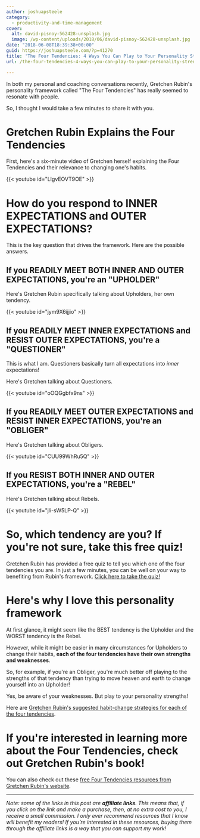 ```yaml
---
author: joshuapsteele
category:
  - productivity-and-time-management
cover:
  alt: david-pisnoy-562428-unsplash.jpg
  image: /wp-content/uploads/2018/06/david-pisnoy-562428-unsplash.jpg
date: "2018-06-08T18:39:38+00:00"
guid: https://joshuapsteele.com/?p=41270
title: 'The Four Tendencies: 4 Ways You Can Play to Your Personality Strengths'
url: /the-four-tendencies-4-ways-you-can-play-to-your-personality-strengths/

---
```

In both my personal and coaching conversations recently, Gretchen Rubin's personality framework called "The Four Tendencies" has really seemed to resonate with people.

So, I thought I would take a few minutes to share it with you.

# Gretchen Rubin Explains the Four Tendencies

First, here's a six-minute video of Gretchen herself explaining the Four Tendencies and their relevance to changing one's habits.

{{< youtube id="LIgvEOVT9OE" >}}

# How do you respond to INNER EXPECTATIONS and OUTER EXPECTATIONS?

This is the key question that drives the framework. Here are the possible answers.

## If you READILY MEET BOTH INNER AND OUTER EXPECTATIONS, you're an "UPHOLDER"

Here's Gretchen Rubin specifically talking about Upholders, her own tendency.

{{< youtube id="jym9X6ijjio" >}}

## If you READILY MEET INNER EXPECTATIONS and RESIST OUTER EXPECTATIONS, you're a "QUESTIONER"

This is what I am. Questioners basically turn all expectations into _inner_ expectations!

Here's Gretchen talking about Questioners.

{{< youtube id="oOQGgbfx9ns" >}}

## If you READILY MEET OUTER EXPECTATIONS and RESIST INNER EXPECTATIONS, you're an "OBLIGER"

Here's Gretchen talking about Obligers.

{{< youtube id="CUU99WhRu5Q" >}}

## If you RESIST BOTH INNER AND OUTER EXPECTATIONS, you're a "REBEL"

Here's Gretchen talking about Rebels.

{{< youtube id="jli-sW5LP-Q" >}}

# So, which tendency are you? If you're not sure, take this free quiz!

Gretchen Rubin has provided a free quiz to tell you which one of the four tendencies you are. In just a few minutes, you can be well on your way to benefiting from Rubin's framework. [Click here to take the quiz!](https://www.surveygizmo.com/s3/4232520/gretchenrubinfourtendenciesquiz)

# Here's why I love this personality framework

At first glance, it might seem like the BEST tendency is the Upholder and the WORST tendency is the Rebel.

However, while it might be easier in many circumstances for Upholders to change their habits, **each of the four tendencies have their own strengths and weaknesses**.

So, for example, if you're an Obliger, you're much better off playing to the strengths of that tendency than trying to move heaven and earth to change yourself into an Upholder!

Yes, be aware of your weaknesses. But play to your personality strengths!

Here are [Gretchen Rubin's suggested habit-change strategies for each of the four tendencies](https://gretchenrubin.com/2017/07/want-to-change-an-important-habit/).

# If you're interested in learning more about the Four Tendencies, check out Gretchen Rubin's book!

You can also check out these [free Four Tendencies resources from Gretchen Rubin's website](https://gretchenrubin.com/resources/).

* * *

_Note: some of the links in this post are **affiliate links**. This means that, if you click on the link and make a purchase, then, at no extra cost to you, I receive a small commission. I only ever recommend resources that I know will benefit my readers! If you’re interested in these resources, buying them through the affiliate links is a way that you can support my work!_
